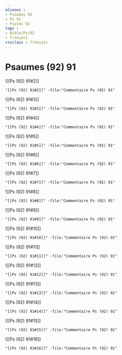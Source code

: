 ```yaml
---
aliases : 
- Psaumes 92
- Ps 92
- Psalms 92
tags : 
- Bible/Ps/92
- français
cssclass : français
---
```


# Psaumes (92) 91

![[Ps (92) 91#2]]

```query
"[[Ps (92) 91#2]]" -file:"Commentaire Ps (92) 91"
```

![[Ps (92) 91#3]]

```query
"[[Ps (92) 91#3]]" -file:"Commentaire Ps (92) 91"
```

![[Ps (92) 91#4]]

```query
"[[Ps (92) 91#4]]" -file:"Commentaire Ps (92) 91"
```

![[Ps (92) 91#5]]

```query
"[[Ps (92) 91#5]]" -file:"Commentaire Ps (92) 91"
```

![[Ps (92) 91#6]]

```query
"[[Ps (92) 91#6]]" -file:"Commentaire Ps (92) 91"
```

![[Ps (92) 91#7]]

```query
"[[Ps (92) 91#7]]" -file:"Commentaire Ps (92) 91"
```

![[Ps (92) 91#8]]

```query
"[[Ps (92) 91#8]]" -file:"Commentaire Ps (92) 91"
```

![[Ps (92) 91#9]]

```query
"[[Ps (92) 91#9]]" -file:"Commentaire Ps (92) 91"
```

![[Ps (92) 91#10]]

```query
"[[Ps (92) 91#10]]" -file:"Commentaire Ps (92) 91"
```

![[Ps (92) 91#11]]

```query
"[[Ps (92) 91#11]]" -file:"Commentaire Ps (92) 91"
```

![[Ps (92) 91#12]]

```query
"[[Ps (92) 91#12]]" -file:"Commentaire Ps (92) 91"
```

![[Ps (92) 91#13]]

```query
"[[Ps (92) 91#13]]" -file:"Commentaire Ps (92) 91"
```

![[Ps (92) 91#14]]

```query
"[[Ps (92) 91#14]]" -file:"Commentaire Ps (92) 91"
```

![[Ps (92) 91#15]]

```query
"[[Ps (92) 91#15]]" -file:"Commentaire Ps (92) 91"
```

![[Ps (92) 91#16]]

```query
"[[Ps (92) 91#16]]" -file:"Commentaire Ps (92) 91"
```

